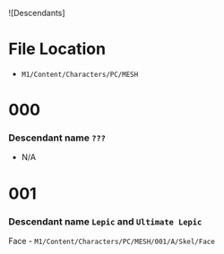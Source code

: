 ![Descendants]   

# File Location 

* `M1/Content/Characters/PC/MESH`


# 000
### Descendant name `???`
- N/A 


# 001
### Descendant name `Lepic` and ` Ultimate Lepic `
 Face - `M1/Content/Characters/PC/MESH/001/A/Skel/Face`












